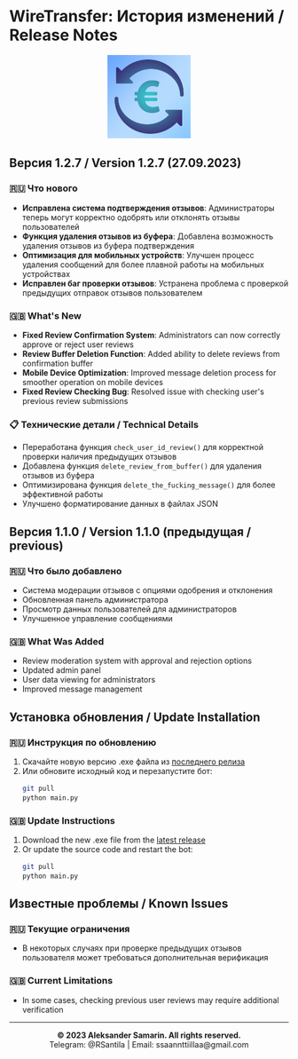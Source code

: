 # WireTransfer: История изменений / Release Notes

<p align="center">
  <img src="icon.jpg" alt="WireTransfer Logo" width="150" height="150">
</p>

## Версия 1.2.7 / Version 1.2.7 (27.09.2023)

### 🇷🇺 Что нового
- **Исправлена система подтверждения отзывов**: Администраторы теперь могут корректно одобрять или отклонять отзывы пользователей
- **Функция удаления отзывов из буфера**: Добавлена возможность удаления отзывов из буфера подтверждения
- **Оптимизация для мобильных устройств**: Улучшен процесс удаления сообщений для более плавной работы на мобильных устройствах
- **Исправлен баг проверки отзывов**: Устранена проблема с проверкой предыдущих отправок отзывов пользователем

### 🇬🇧 What's New
- **Fixed Review Confirmation System**: Administrators can now correctly approve or reject user reviews
- **Review Buffer Deletion Function**: Added ability to delete reviews from confirmation buffer
- **Mobile Device Optimization**: Improved message deletion process for smoother operation on mobile devices
- **Fixed Review Checking Bug**: Resolved issue with checking user's previous review submissions

### 📋 Технические детали / Technical Details
- Переработана функция `check_user_id_review()` для корректной проверки наличия предыдущих отзывов
- Добавлена функция `delete_review_from_buffer()` для удаления отзывов из буфера
- Оптимизирована функция `delete_the_fucking_message()` для более эффективной работы
- Улучшено форматирование данных в файлах JSON

## Версия 1.1.0 / Version 1.1.0 (предыдущая / previous)

### 🇷🇺 Что было добавлено
- Система модерации отзывов с опциями одобрения и отклонения
- Обновленная панель администратора
- Просмотр данных пользователей для администраторов
- Улучшенное управление сообщениями

### 🇬🇧 What Was Added
- Review moderation system with approval and rejection options
- Updated admin panel
- User data viewing for administrators
- Improved message management

## Установка обновления / Update Installation

### 🇷🇺 Инструкция по обновлению
1. Скачайте новую версию .exe файла из [последнего релиза](https://github.com/yourusername/wiretransfer/releases)
2. Или обновите исходный код и перезапустите бот:
   ```bash
   git pull
   python main.py
   ```

### 🇬🇧 Update Instructions
1. Download the new .exe file from the [latest release](https://github.com/yourusername/wiretransfer/releases)
2. Or update the source code and restart the bot:
   ```bash
   git pull
   python main.py
   ```

## Известные проблемы / Known Issues

### 🇷🇺 Текущие ограничения
- В некоторых случаях при проверке предыдущих отзывов пользователя может требоваться дополнительная верификация

### 🇬🇧 Current Limitations
- In some cases, checking previous user reviews may require additional verification

---

<p align="center">
  <strong>© 2023 Aleksander Samarin. All rights reserved.</strong><br>
  Telegram: @RSantila | Email: ssaannttiillaa@gmail.com
</p> 